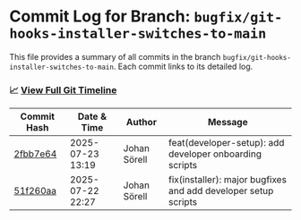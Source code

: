 # Commit Log for Branch: `bugfix/git-hooks-installer-switches-to-main`

This file provides a summary of all commits in the branch `bugfix/git-hooks-installer-switches-to-main`.
Each commit links to its detailed log.

### 📈 [View Full Git Timeline](./git_timeline_report.md)

| Commit Hash | Date & Time       | Author       | Message           |
|-------------|------------------|--------------|-------------------|
| [2fbb7e64](./2fbb7e64.md) | 2025-07-23 13:19 | Johan Sörell | feat(developer-setup): add developer onboarding scripts |
| [51f260aa](./51f260aa.md) | 2025-07-22 22:27 | Johan Sörell | fix(installer): major bugfixes and add developer setup scripts |
